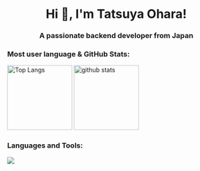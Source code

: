 <h1 align="center">Hi 👋, I'm Tatsuya Ohara!</h1>
<h3 align="center">A passionate backend developer from Japan</h3>
<h3 align="left">Most user language & GitHub Stats:</h3>
<p align="left"> 
  <img alt="Top Langs" height="150px" src="https://github-readme-stats.vercel.app/api/top-langs/?username=tohara220&layout=compact&show_icons=true&theme=radical" />
  <img alt="github stats" height="150px" src="https://github-readme-stats.vercel.app/api?username=tohara220&show_icons=ture&theme=radical" />
</p>
<h3 align="left">Languages and Tools:</h3>
<p align="left">
  <a href="https://skillicons.dev">
    <img src="https://skillicons.dev/icons?i=py,django,js,tailwind,selenium,linux,ai,github,vscode,wordpress" />
  </a>
</p>
